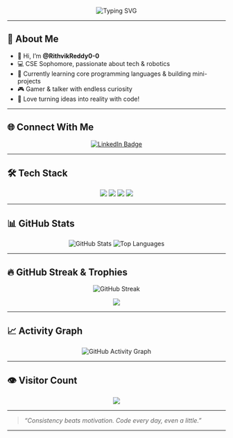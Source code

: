 <p align="center">
  <img src="https://readme-typing-svg.herokuapp.com?font=Fira+Code&size=24&duration=3000&pause=1000&color=F7F7F7&center=true&vCenter=true&width=435&lines=Hey+there+👋+I'm+Rithvik+Reddy!;Tech+Enthusiast+%7C+Coder+%7C+Student;Always+learning+and+building+🚀" alt="Typing SVG" />
</p>

---

## 🌟 About Me
- 👋 Hi, I’m **@RithvikReddy0-0**
- 💻 CSE Sophomore, passionate about tech & robotics
- 🧠 Currently learning core programming languages & building mini-projects
- 🎮 Gamer & talker with endless curiosity
- 🚀 Love turning ideas into reality with code!

---

## 🌐 Connect With Me

<p align="center">
  <a href="https://www.linkedin.com/in/rithvik-reddy-911b6b279/">
    <img src="https://img.shields.io/badge/LinkedIn-blue?style=for-the-badge&logo=linkedin&logoColor=white" alt="LinkedIn Badge"/>
  </a>
</p>

---

## 🛠️ Tech Stack

<p align="center">
  <!-- Programming -->
  <img src="https://skillicons.dev/icons?i=java,python,cpp,js,r" />
  <!-- Frontend -->
  <img src="https://skillicons.dev/icons?i=html,css,bootstrap,jquery,angular" />
  <!-- Backend/DB -->
  <img src="https://skillicons.dev/icons?i=mysql" />
  <!-- Tools -->
  <img src="https://skillicons.dev/icons?i=figma,canva,arduino" />
</p>

---

## 📊 GitHub Stats

<p align="center">
  <img src="https://github-readme-stats.vercel.app/api?username=RithvikReddy0-0&show_icons=true&theme=tokyonight" alt="GitHub Stats" />
  <img src="https://github-readme-stats.vercel.app/api/top-langs/?username=RithvikReddy0-0&layout=compact&theme=tokyonight" alt="Top Languages" />
</p>

---

## 🔥 GitHub Streak & Trophies

<p align="center">
  <img src="https://github-readme-streak-stats.herokuapp.com/?user=RithvikReddy0-0&theme=tokyonight" alt="GitHub Streak"/>
</p>

<p align="center">
  <img src="https://github-profile-trophy.vercel.app/?username=RithvikReddy0-0&theme=onedark&no-frame=true&title=Stars,Followers,Commits,Repositories,PullRequest,Issues" />
</p>

---

## 📈 Activity Graph

<p align="center">
  <img src="https://github-readme-activity-graph.cyclic.app/graph?username=RithvikReddy0-0&theme=react-dark" alt="GitHub Activity Graph" />
</p>

---

## 👁️ Visitor Count

<p align="center">
  <img src="https://visitcount.itsvg.in/api?id=RithvikReddy0-0&icon=0&color=6" />
</p>

---

> *“Consistency beats motivation. Code every day, even a little.”*

---
